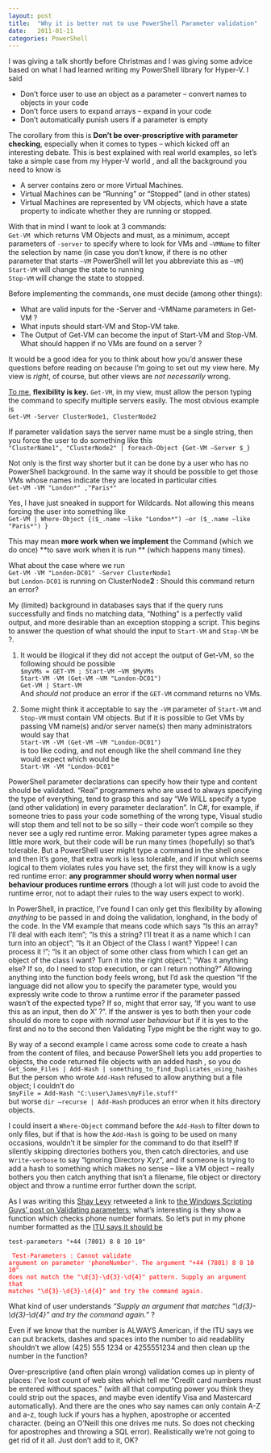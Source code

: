 ```yaml
---
layout: post
title:  "Why it is better not to use PowerShell Parameter validation"
date:   2011-01-11
categories: PowerShell
---
```

I was giving a talk shortly before Christmas and I was giving some advice based
on what I had learned writing my PowerShell library for Hyper-V. I said

-   Don’t force user to use an object as a parameter – convert names to objects in your code
-   Don’t force users to expand arrays – expand in your code
-   Don’t automatically punish users if a parameter is empty

The corollary from this is **Don’t be over-proscriptive with parameter checking**, especially when it comes to types – which kicked off an interesting debate. This is best explained with real world examples, so let’s take a simple case from my Hyper-V world , and all the background you need to know is

-   A server contains zero or more Virtual Machines.
-   Virtual Machines can be “Running” or “Stopped” (and in other states)
-   Virtual Machines are represented by VM objects, which have a state property to indicate whether they are running or stopped.

With that in mind I want to look at 3 commands:  
`Get-VM `which returns VM Objects and must, as a minimum, accept parameters of
`-server` to specify where to look for VMs and `–VMName` to filter the selection by
name (in case you don’t know, if there is no other parameter that starts `–VM`
PowerShell will let you abbreviate this as `–VM`)  
`Start-VM` will change the state to running  
`Stop-VM` will change the state to stopped.

Before implementing the commands, one must decide (among other things):
-   What are valid inputs for the -Server and -VMName parameters in Get-VM ?
-   What inputs should start-VM and Stop-VM take.
-   The Output of Get-VM can become the input of Start-VM and Stop-VM. What should happen if no VMs are found on a server ?

It would be a good idea for you to think about how you’d answer these questions
before reading on because I’m going to set out my view here. My view is *right*,
of course, but other views are *not necessarily* wrong.

<u>To me</u>, **flexibility is key.** `Get-VM`, in my view, must allow the person typing the command to specify multiple servers easily. The most obvious example is    
`Get-VM -Server ClusterNode1, ClusterNode2`

If parameter validation says the server name must be a single string, then you
force the user to do something like this    
`"ClusterName1", "ClusterNode2" | foreach-Object {Get-VM –Server $_}`

Not only is the first way shorter but it can be done by a user who has no
PowerShell background. In the same way it should be possible to get those VMs
whose names indicate they are located in particular cities  
`Get-VM -VM "London*" ,"Paris*"`

Yes, I have just sneaked in support for Wildcards. Not allowing this means
forcing the user into something like  
`Get-VM | Where-Object {($_.name –like "London*") –or ($_.name –like "Paris*") }`

This may mean **more work when we implement** the Command (which we do once) **to save work when it is run ** (which happens many times).

What about the case where we run    
`Get-VM -VM "London-DC01" -Server ClusterNode1`   
but `London-DC01` is running on ClusterNode**2** : Should this command return an error?

My (limited) background in databases says that if the query runs successfully
and finds no matching data, “Nothing” is a perfectly valid output, and more
desirable than an exception stopping a script. This begins to answer the
question of what should the input to `Start-VM` and `Stop-VM` be ?.

1.  It would be illogical if they did not accept the output of Get-VM, so the
    following should be possible  
    `$myVMs = GET-VM ; Start-VM –VM $MyVMs`  
    `Start-VM -VM (Get-VM –VM "London-DC01")`  
    `Get-VM | Start-VM`  
    And _should not_ produce an error if the `GET-VM` command returns no VMs.

2.  Some might think it acceptable to say the `-VM` parameter of `Start-VM` and
    `Stop-VM` must contain VM objects. But if it is possible to Get VMs by passing
    VM name(s) and/or server name(s) then many administrators would say that  
    `Start-VM -VM (Get-VM –VM "London-DC01")`  
    is too like coding, and not enough like the shell command line they would
    expect which would be  
    `Start-VM -VM "London-DC01"`

PowerShell parameter declarations can specify how their type and content should
be validated. “Real” programmers who are used to always specifying the type of
everything, tend to grasp this and say “We WILL specify a type (and other
validation) in every parameter declaration”. In C#, for example, if someone
tries to pass your code something of the wrong type, Visual studio will stop
them and tell not to be so silly – their code won’t compile so they never see a
ugly red runtime error. Making parameter types agree makes a little more work,
but their code will be run many times (hopefully) so that’s tolerable. But a
PowerShell user might type a command in the shell once and then it’s gone, that
extra work is less tolerable, and if input which seems logical to them violates
rules you have set, the first they will know is a ugly red runtime error: **any
programmer should worry when normal user behaviour produces runtime errors**
(though a lot will just code to avoid the runtime error, not to adapt their
rules to the way users expect to work).

In PowerShell, in practice, I’ve found I can only get this flexibility by
allowing *anything* to be passed in and doing the validation, longhand, in the
body of the code. In the VM example that means code which says “Is this an array? I’ll deal with each item”; “Is this a string? I’ll treat it as a name which I can turn into an object”; “Is it an Object of the Class I want? Yippee! I can
process it !”; “Is it an object of some other class from which I can get an
object of the class I want? Turn it into the right object.”; “Was it anything
else? If so, do I need to stop execution, or can I return nothing?” Allowing
anything into the function body feels wrong, but I’d ask the question “If the
language did not allow you to specify the parameter type, would you expressly
write code to throw a runtime error if the parameter passed wasn’t of the
expected type? If so, might that error say, ‘If you want to use this as an input, then
do X’ ?”. If the answer is yes to both then your code should do more to cope
with _normal user behaviour_ but if it is yes to the first and no to the second
then Validating Type might be the right way to go.

By way of a second example I came across some code to create a hash from the
content of files, and because PowerShell lets you add properties to objects, the
code returned file objects with an added hash , so you do    
`Get_Some_Files | Add-Hash | something_to_find_Duplicates_using_hashes`    
But the person who wrote `Add-Hash` refused to allow anything but a file object; I
couldn’t do  
`$myFile = Add-Hash "C:\user\James\myFile.stuff"`  
but worse `dir –recurse | Add-Hash` produces an error when it hits directory
objects.

I could insert a `Where-Object` command before the `Add-Hash` to filter down to only
files, but if that is how the `Add-Hash` is going to be used on many occasions,
wouldn’t it be simpler for the command to do that itself? If silently skipping directories bothers you, then catch directories, and use w`rite-verbose` to say
“Ignoring Directory Xyz”, and if someone is trying to add a hash to something
which makes no sense – like a VM object – really bothers you then catch anything
that isn’t a filename, file object or directory object and throw a runtime error
further down the script.

As I was writing this [Shay Levy](https://twitter.com/ShayLevy) retweeted a link
to [the Windows Scripting Guys’ post on Validating
parameters](https://devblogs.microsoft.com/scripting/validate-powershell-parameters-before-running-the-script/);
what’s interesting is they show a function which checks phone number formats. So
let’s put in my phone number formatted as the [ITU says it should
be](https://en.wikipedia.org/wiki/E.164)

<code>test-parameters "+44 (7801) 8 8 10 10" <br/></code>

<code><span style="color:#ff0000;">
Test-Parameters : Cannot validate argument on parameter 'phoneNumber'. The
argument "+44 (7801) 8 8 10 10" does not match the "\d{3}-\d{3}-\d{4}"
pattern. Supply an argument that matches "\d{3}-\d{3}-\d{4}" and try the
command again.</span></code>

What kind of user understands *“Supply an argument that matches
“\d{3}-\d{3}-\d{4}” and try the command again.”* ?

Even if we know that the number is ALWAYS American, if the ITU says we can put
brackets, dashes and spaces into the number to aid readability shouldn’t we
allow (425) 555 1234 or 4255551234 and then clean up the number in the function?

Over-prescriptive (and often plain wrong) validation comes up in plenty of
places: I’ve lost count of web sites which tell me “Credit card numbers must be
entered without spaces.” (with all that computing power you think they could
strip out the spaces, and maybe even identify Visa and Mastercard
automatically). And there are the ones who say names can only contain A-Z and
a-z, tough luck if yours has a hyphen, apostrophe or accented character. (being
an O’Neill this one drives me nuts. So does not checking for apostrophes and
throwing a SQL error). Realistically we’re not going to get rid of it all. Just
don’t add to it, OK?
